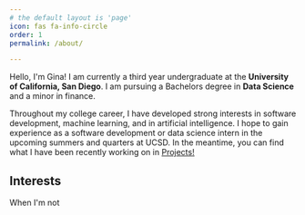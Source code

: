 ```yaml
---
# the default layout is 'page'
icon: fas fa-info-circle
order: 1
permalink: /about/

---
```



Hello, I'm Gina! I am currently a third year undergraduate at the **University of California, San Diego**.  I am pursuing a Bachelors degree in **Data Science** and a minor in finance.

Throughout my college career, I have developed strong interests in software development, machine learning, and in artificial intelligence.  I hope to gain experience as a software development or data science intern in the upcoming summers and quarters at UCSD.  In the meantime, you can find what I have been recently working on in <a href="{{ site.baseurl }}/projects/">Projects!</a>

## Interests

When I'm not 





